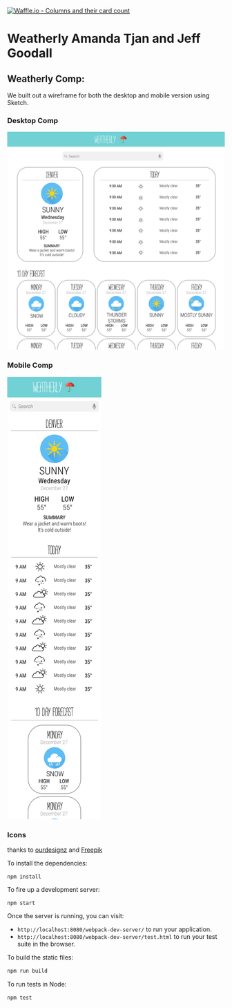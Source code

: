 [![Waffle.io - Columns and their card count](https://badge.waffle.io/soytjan/weatherly.png?columns=all)](https://waffle.io/soytjan/weatherly?utm_source=badge)
# Weatherly Amanda Tjan and Jeff Goodall

## Weatherly Comp:

We built out a wireframe for both the desktop and mobile version using Sketch.

### Desktop Comp 
![weatherly-desktop-wireframe](./assets/desktop-comp.png)

### Mobile Comp
![weatherly-mobile-wireframe](./assets/mobile-comp.png)

### Icons

thanks to 
[ourdesignz](http://www.ourdesignz.com/weather-icon/) and 
[Freepik](https://www.freepik.com/free-vector/weather-icons_1196720.htm#term=weather%20icons&page=1&position=10
)



To install the dependencies:

```
npm install
```

To fire up a development server:

```
npm start
```

Once the server is running, you can visit:

* `http://localhost:8080/webpack-dev-server/` to run your application.
* `http://localhost:8080/webpack-dev-server/test.html` to run your test suite in the browser.

To build the static files:

```js
npm run build
```


To run tests in Node:

```js
npm test
```
